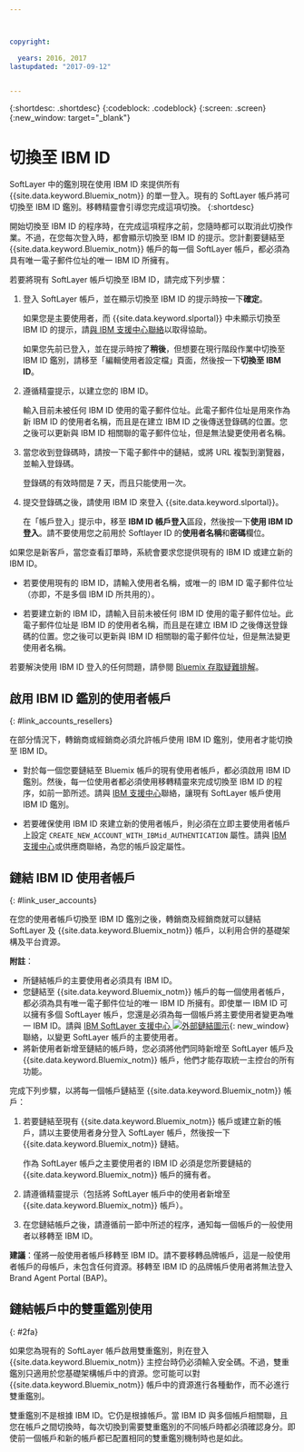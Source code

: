 ```yaml
---



copyright:

  years: 2016, 2017
lastupdated: "2017-09-12"


---
```


{:shortdesc: .shortdesc}
{:codeblock: .codeblock}
{:screen: .screen}
{:new_window: target="_blank"}

# 切換至 IBM ID
SoftLayer 中的鑑別現在使用 IBM ID 來提供所有 {{site.data.keyword.Bluemix_notm}} 的單一登入。現有的 SoftLayer 帳戶將可切換至 IBM ID 鑑別。移轉精靈會引導您完成這項切換。
{:shortdesc}

開始切換至 IBM ID 的程序時，在完成這項程序之前，您隨時都可以取消此切換作業。不過，在您每次登入時，都會顯示切換至 IBM ID 的提示。您計劃要鏈結至 {{site.data.keyword.Bluemix_notm}} 帳戶的每一個 SoftLayer 帳戶，都必須為具有唯一電子郵件位址的唯一 IBM ID 所擁有。

若要將現有 SoftLayer 帳戶切換至 IBM ID，請完成下列步驟：
1. 登入 SoftLayer 帳戶，並在顯示切換至 IBM ID 的提示時按一下**確定**。

   如果您是主要使用者，而 {{site.data.keyword.slportal}} 中未顯示切換至 IBM ID 的提示，請[與 IBM 支援中心聯絡](/docs/support/index.html#contacting-support)以取得協助。

   如果您先前已登入，並在提示時按了**稍後**，但想要在現行階段作業中切換至 IBM ID 鑑別，請移至「編輯使用者設定檔」頁面，然後按一下**切換至 IBM ID**。

2. 遵循精靈提示，以建立您的 IBM ID。

   輸入目前未被任何 IBM ID 使用的電子郵件位址。此電子郵件位址是用來作為新 IBM ID 的使用者名稱，而且是在建立 IBM ID 之後傳送登錄碼的位置。您之後可以更新與 IBM ID 相關聯的電子郵件位址，但是無法變更使用者名稱。

3. 當您收到登錄碼時，請按一下電子郵件中的鏈結，或將 URL 複製到瀏覽器，並輸入登錄碼。

   登錄碼的有效時間是 7 天，而且只能使用一次。

4. 提交登錄碼之後，請使用 IBM ID 來登入 {{site.data.keyword.slportal}}。

   在「帳戶登入」提示中，移至 **IBM ID 帳戶登入**區段，然後按一下**使用 IBM ID 登入**。請不要使用您之前用於 Softlayer ID 的**使用者名稱**和**密碼**欄位。

如果您是新客戶，當您查看訂單時，系統會要求您提供現有的 IBM ID 或建立新的 IBM ID。
  * 若要使用現有的 IBM ID，請輸入使用者名稱，或唯一的 IBM ID 電子郵件位址（亦即，不是多個 IBM ID 所共用的）。

  * 若要建立新的 IBM ID，請輸入目前未被任何 IBM ID 使用的電子郵件位址。此電子郵件位址是 IBM ID 的使用者名稱，而且是在建立 IBM ID 之後傳送登錄碼的位置。您之後可以更新與 IBM ID 相關聯的電子郵件位址，但是無法變更使用者名稱。

若要解決使用 IBM ID 登入的任何問題，請參閱 [Bluemix 存取疑難排解](/docs/troubleshoot/ts_accessing.html#accessing)。

## 啟用 IBM ID 鑑別的使用者帳戶
{: #link_accounts_resellers}

在部分情況下，轉銷商或經銷商必須允許帳戶使用 IBM ID 鑑別，使用者才能切換至 IBM ID。

  * 對於每一個您要鏈結至 Bluemix 帳戶的現有使用者帳戶，都必須啟用 IBM ID 鑑別。然後，每一位使用者都必須使用移轉精靈來完成切換至 IBM ID 的程序，如前一節所述。請與 [IBM 支援中心](/docs/support/index.html#contacting-support)聯絡，讓現有 SoftLayer 帳戶使用 IBM ID 鑑別。

  * 若要確保使用 IBM ID 來建立新的使用者帳戶，則必須在立即主要使用者帳戶上設定 `CREATE_NEW_ACCOUNT_WITH_IBMid_AUTHENTICATION` 屬性。請與 [IBM 支援中心](/docs/support/index.html#contacting-support)或供應商聯絡，為您的帳戶設定屬性。  

## 鏈結 IBM ID 使用者帳戶
{: #link_user_accounts}

在您的使用者帳戶切換至 IBM ID 鑑別之後，轉銷商及經銷商就可以鏈結 SoftLayer 及 {{site.data.keyword.Bluemix_notm}} 帳戶，以利用合併的基礎架構及平台資源。

**附註**：
  * 所鏈結帳戶的主要使用者必須具有 IBM ID。
  * 您鏈結至 {{site.data.keyword.Bluemix_notm}} 帳戶的每一個使用者帳戶，都必須為具有唯一電子郵件位址的唯一 IBM ID 所擁有。即使單一 IBM ID 可以擁有多個 SoftLayer 帳戶，您還是必須為每一個帳戶將主要使用者變更為唯一 IBM ID。請與 [IBM SoftLayer 支援中心 ![外部鏈結圖示](../icons/launch-glyph.svg)](https://knowledgelayer.softlayer.com/topic/support){: new_window} 聯絡，以變更 SoftLayer 帳戶的主要使用者。
  * 將新使用者新增至鏈結的帳戶時，您必須將他們同時新增至 SoftLayer 帳戶及 {{site.data.keyword.Bluemix_notm}} 帳戶，他們才能存取統一主控台的所有功能。

完成下列步驟，以將每一個帳戶鏈結至 {{site.data.keyword.Bluemix_notm}} 帳戶：
1. 若要鏈結至現有 {{site.data.keyword.Bluemix_notm}} 帳戶或建立新的帳戶，請以主要使用者身分登入 SoftLayer 帳戶，然後按一下 {{site.data.keyword.Bluemix_notm}} 鏈結。

   作為 SoftLayer 帳戶之主要使用者的 IBM ID 必須是您所要鏈結的 {{site.data.keyword.Bluemix_notm}} 帳戶的擁有者。

2. 請遵循精靈提示（包括將 SoftLayer 帳戶中的使用者新增至 {{site.data.keyword.Bluemix_notm}} 帳戶）。
3. 在您鏈結帳戶之後，請遵循前一節中所述的程序，通知每一個帳戶的一般使用者以移轉至 IBM ID。

**建議**：僅將一般使用者帳戶移轉至 IBM ID。請不要移轉品牌帳戶，這是一般使用者帳戶的母帳戶，未包含任何資源。移轉至 IBM ID 的品牌帳戶使用者將無法登入 Brand Agent Portal (BAP)。  

## 鏈結帳戶中的雙重鑑別使用
{: #2fa}

如果您為現有的 SoftLayer 帳戶啟用雙重鑑別，則在登入 {{site.data.keyword.Bluemix_notm}} 主控台時仍必須輸入安全碼。不過，雙重鑑別只適用於您基礎架構帳戶中的資源。您可能可以對 {{site.data.keyword.Bluemix_notm}} 帳戶中的資源進行各種動作，而不必進行雙重鑑別。

雙重鑑別不是根據 IBM ID。它仍是根據帳戶。當 IBM ID 與多個帳戶相關聯，且您在帳戶之間切換時，每次切換到需要雙重鑑別的不同帳戶時都必須確認身分。即使前一個帳戶和新的帳戶都已配置相同的雙重鑑別機制時也是如此。
